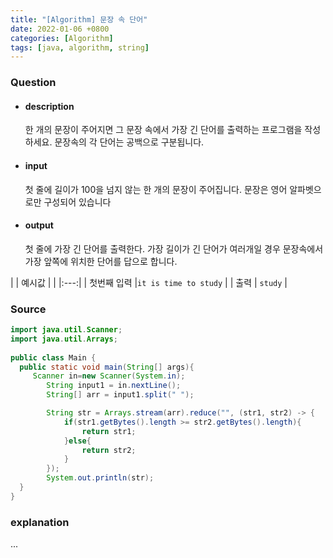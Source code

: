 ```yaml
---
title: "[Algorithm] 문장 속 단어"
date: 2022-01-06 +0800
categories: [Algorithm]
tags: [java, algorithm, string]
---
```



### **Question**

- #### description

    한 개의 문장이 주어지면 그 문장 속에서 가장 긴 단어를 출력하는 프로그램을 작성하세요. 문장속의 각 단어는 공백으로 구분됩니다.

- #### input
    첫 줄에 길이가 100을 넘지 않는 한 개의 문장이 주어집니다. 문장은 영어 알파벳으로만 구성되어 있습니다

- #### output
    첫 줄에 가장 긴 단어를 출력한다. 가장 길이가 긴 단어가 여러개일 경우 문장속에서 가장 앞쪽에 위치한 단어를 답으로 합니다.


| | 예시값 |
| |:---:|
| 첫번째 입력 |`it is time to study` |
| 출력 |    `study` |


### **Source**

```java
import java.util.Scanner;
import java.util.Arrays;
  
public class Main {
  public static void main(String[] args){
     Scanner in=new Scanner(System.in);
        String input1 = in.nextLine();
        String[] arr = input1.split(" ");

        String str = Arrays.stream(arr).reduce("", (str1, str2) -> {
            if(str1.getBytes().length >= str2.getBytes().length){
                return str1;
            }else{
                return str2;
            }
        });
   		System.out.println(str);
  }
}
```

### **explanation**
...